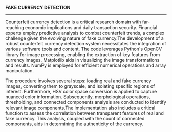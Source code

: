 **FAKE CURRENCY DETECTION**
***
Counterfeit currency detection is a critical research domain with far-reaching economic implications and daily transaction security. Financial experts employ predictive analysis to combat counterfeit trends, a complex challenge given the evolving nature of fake currency.The development of a robust counterfeit currency detection system necessitates the integration of various software tools and content. The code leverages Python's OpenCV library for image processing, enabling the extraction of key features from currency images. Matplotlib aids in visualizing the image transformations and results. NumPy is employed for efficient numerical operations and array manipulation.

The procedure involves several steps: loading real and fake currency images, converting them to grayscale, and isolating specific regions of interest. Furthermore, HSV color space conversion is applied to capture nuanced color information. Subsequently, morphological operations, thresholding, and connected components analysis are conducted to identify relevant image components.The implementation also includes a critical function to assess the correlation between transparent features of real and fake currency. This analysis, coupled with the count of connected components, aids in determining the authenticity of the currency.
